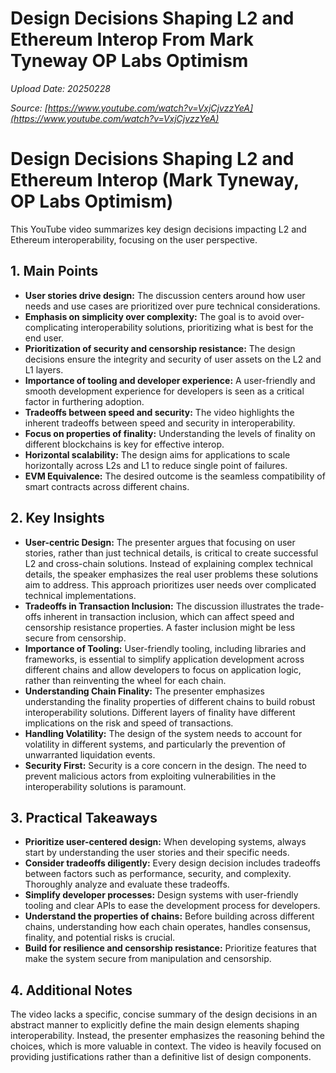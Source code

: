 # Design Decisions Shaping L2 and Ethereum Interop From Mark Tyneway OP Labs Optimism

*Upload Date: 20250228*

*Source: [https://www.youtube.com/watch?v=VxjCjvzzYeA](https://www.youtube.com/watch?v=VxjCjvzzYeA)*

# Design Decisions Shaping L2 and Ethereum Interop (Mark Tyneway, OP Labs Optimism)

This YouTube video summarizes key design decisions impacting L2 and Ethereum interoperability, focusing on the user perspective.

## 1. Main Points

* **User stories drive design:** The discussion centers around how user needs and use cases are prioritized over pure technical considerations.
* **Emphasis on simplicity over complexity:**  The goal is to avoid over-complicating interoperability solutions, prioritizing what is best for the end user.
* **Prioritization of security and censorship resistance:** The design decisions ensure the integrity and security of user assets on the L2 and L1 layers.
* **Importance of tooling and developer experience:**  A user-friendly and smooth development experience for developers is seen as a critical factor in furthering adoption.
* **Tradeoffs between speed and security:** The video highlights the inherent tradeoffs between speed and security in interoperability.
* **Focus on properties of finality:** Understanding the levels of finality on different blockchains is key for effective interop.
* **Horizontal scalability:**  The design aims for applications to scale horizontally across L2s and L1 to reduce single point of failures.
* **EVM Equivalence:** The desired outcome is the seamless compatibility of smart contracts across different chains.

## 2. Key Insights

* **User-centric Design:** The presenter argues that focusing on user stories, rather than just technical details, is critical to create successful L2 and cross-chain solutions.  Instead of explaining complex technical details, the speaker emphasizes the real user problems these solutions aim to address.  This approach prioritizes user needs over complicated technical implementations.
* **Tradeoffs in Transaction Inclusion:** The discussion illustrates the trade-offs inherent in transaction inclusion, which can affect speed and censorship resistance properties. A faster inclusion might be less secure from censorship.
* **Importance of Tooling:** User-friendly tooling, including libraries and frameworks, is essential to simplify application development across different chains and allow developers to focus on application logic, rather than reinventing the wheel for each chain.
* **Understanding Chain Finality:** The presenter emphasizes understanding the finality properties of different chains to build robust interoperability solutions. Different layers of finality have different implications on the risk and speed of transactions.
* **Handling Volatility:**  The design of the system needs to account for volatility in different systems, and particularly the prevention of unwarranted liquidation events.
* **Security First:**   Security is a core concern in the design. The need to prevent malicious actors from exploiting vulnerabilities in the interoperability solutions is paramount.


## 3. Practical Takeaways

* **Prioritize user-centered design:** When developing systems, always start by understanding the user stories and their specific needs.
* **Consider tradeoffs diligently:** Every design decision includes tradeoffs between factors such as performance, security, and complexity. Thoroughly analyze and evaluate these tradeoffs.
* **Simplify developer processes:** Design systems with user-friendly tooling and clear APIs to ease the development process for developers.
* **Understand the properties of chains:**  Before building across different chains, understanding how each chain operates, handles consensus, finality, and potential risks is crucial.
* **Build for resilience and censorship resistance:**  Prioritize features that make the system secure from manipulation and censorship.

## 4. Additional Notes

The video lacks a specific, concise summary of the design decisions in an abstract manner to explicitly define the main design elements shaping interoperability.  Instead, the presenter emphasizes the reasoning behind the choices, which is more valuable in context.  The video is heavily focused on providing justifications rather than a definitive list of design components.